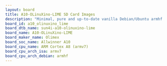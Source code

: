 ```yaml
---
layout: board
title: A10-OLinuXino-LIME SD Card Images
description: "Minimal, pure and up-to-date vanilla Debian/Ubuntu armhf SD card images for A10-OLinuXino-LIME by Olimex, SoC: Allwinner A10, CPU ISA: armv7"
board_id: a10_olinuxino_lime
board_dtb_name: sun4i-a10-olinuxino-lime
board_name: A10-OLinuXino-LIME
board_maker_name: Olimex
board_soc_name: Allwinner A10
board_cpu_name: ARM Cortex A8 (armv7)
board_cpu_arch_isa: armv7
board_cpu_arch_debian: armhf
---
```

